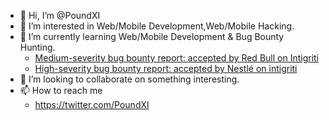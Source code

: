 - 👋 Hi, I’m @PoundXI
- 👀 I’m interested in Web/Mobile Development,Web/Mobile Hacking.
- 🌱 I’m currently learning Web/Mobile Development & Bug Bounty Hunting.
  - [Medium-severity bug bounty report: accepted by Red Bull on Intigriti](https://app.intigriti.com/profile/poundxi)
  - [High-severity bug bounty report: accepted by Nestlé on intigriti](https://app.intigriti.com/profile/poundxi)
- 💞️ I’m looking to collaborate on something interesting.
- 📫 How to reach me
  - https://twitter.com/PoundXI
 
<!---
PoundXI/PoundXI is a ✨ special ✨ repository because its `README.md` (this file) appears on your GitHub profile.
You can click the Preview link to take a look at your changes.
--->
